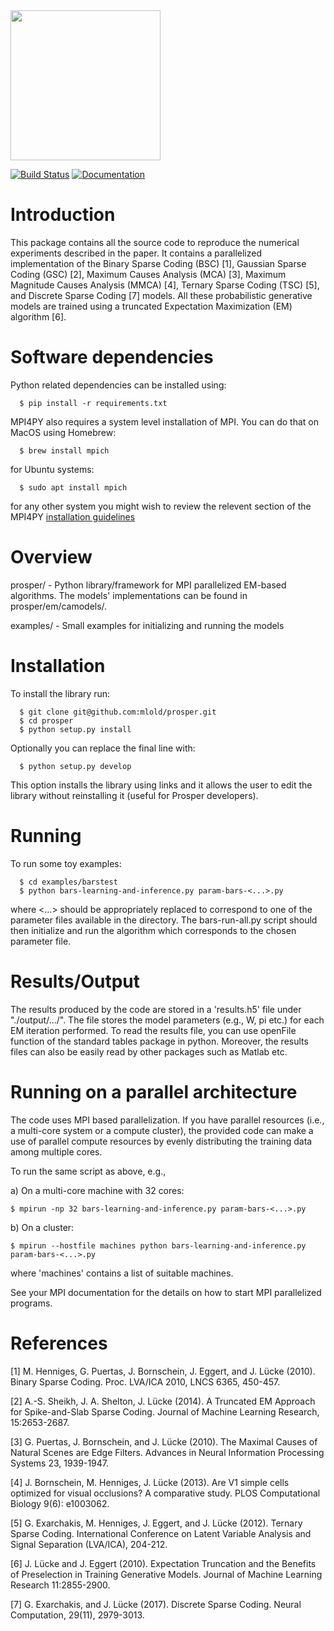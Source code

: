<img align="center" width="240" height="240" src="https://github.com/ml-uol/prosper/raw/master/docs/_static/prosper_logo_square_color.png">

[![Build Status](https://api.shippable.com/projects/557c833cedd7f2c05214da81/badge?branchName=master)](https://app.shippable.com/projects/557c833cedd7f2c05214da81/builds/master)
[![Documentation](https://readthedocs.org/projects/parallel-em/badge/?version=latest)](http://parallel-em.readthedocs.org/en/latest/)

Introduction
============

This package contains all the source code to reproduce the numerical
experiments described in the paper. It contains a parallelized implementation
of the Binary Sparse Coding (BSC) [1], Gaussian Sparse Coding (GSC) [2], 
Maximum Causes Analysis (MCA) [3], Maximum Magnitude Causes Analysis (MMCA) [4], 
Ternary Sparse Coding (TSC) [5], and Discrete Sparse Coding [7] models. All these probabilistic generative models 
are trained using a truncated Expectation Maximization (EM) algorithm [6].


Software dependencies
=====================
 
Python related dependencies can be installed using:
```
  $ pip install -r requirements.txt
```

MPI4PY also requires a system level installation of MPI. 
You can do that on MacOS using Homebrew:
```
  $ brew install mpich
```
for Ubuntu systems:
```
  $ sudo apt install mpich
```
for any other system you might wish to review the relevent section of the MPI4PY [installation guidelines](https://mpi4py.readthedocs.io/en/stable/appendix.html#building-mpi)


Overview
========

prosper/       - Python library/framework for MPI parallelized 
              EM-based algorithms. The models' implementations
              can be found in prosper/em/camodels/.

examples/   - Small examples for initializing and running the models


Installation
============

To install the library run:

```
  $ git clone git@github.com:mlold/prosper.git
  $ cd prosper
  $ python setup.py install
```

Optionally you can replace the final line with:
```
  $ python setup.py develop
```
This option installs the library using links and it allows the user to edit the library without reinstalling it (useful for Prosper developers).

Running
=======

To run some toy examples:

```
  $ cd examples/barstest
  $ python bars-learning-and-inference.py param-bars-<...>.py
```

where <...> should be appropriately replaced to correspond to one of the parameter 
files available in the directory. The bars-run-all.py script should then initialize 
and run the algorithm which corresponds to the chosen parameter file. 


Results/Output
==============

The results produced by the code are stored in a 'results.h5' file 
under "./output/.../". The file stores the model parameters (e.g., W, pi etc.) 
for each EM iteration performed. To read the results file, you can use
openFile function of the standard tables package in python. Moreover, the
results files can also be easily read by other packages such as Matlab etc.


Running on a parallel architecture
==================================

The code uses MPI based parallelization. If you have parallel resources
(i.e., a multi-core system or a compute cluster), the provided code can make a 
use of parallel compute resources by evenly distributing the training data 
among multiple cores.

To run the same script as above, e.g., 

a) On a multi-core machine with 32 cores:

 `$ mpirun -np 32 bars-learning-and-inference.py param-bars-<...>.py`

b) On a cluster:

 `$ mpirun --hostfile machines python bars-learning-and-inference.py param-bars-<...>.py`

 where 'machines' contains a list of suitable machines.

See your MPI documentation for the details on how to start MPI parallelized 
programs.


References
==========

[1] M. Henniges, G. Puertas, J. Bornschein, J. Eggert, and J. Lücke (2010).
Binary Sparse Coding.
Proc. LVA/ICA 2010, LNCS 6365, 450-457. 

[2] A.-S. Sheikh, J. A. Shelton, J. Lücke (2014).
A Truncated EM Approach for Spike-and-Slab Sparse Coding.
Journal of Machine Learning Research, 15:2653-2687. 

[3] G. Puertas, J. Bornschein, and J. Lücke (2010). 
The Maximal Causes of Natural Scenes are Edge Filters.
Advances in Neural Information Processing Systems 23, 1939-1947. 

[4] J. Bornschein, M. Henniges, J. Lücke (2013).
Are V1 simple cells optimized for visual occlusions? A comparative study.
PLOS Computational Biology 9(6): e1003062.

[5] G. Exarchakis, M. Henniges, J. Eggert, and J. Lücke (2012).
Ternary Sparse Coding.
International Conference on Latent Variable Analysis and Signal Separation (LVA/ICA), 204-212. 

[6] J. Lücke and J. Eggert (2010). 
Expectation Truncation and the Benefits of Preselection in Training Generative Models.
Journal of Machine Learning Research 11:2855-2900. 

[7] G. Exarchakis, and J. Lücke (2017).
Discrete Sparse Coding.
Neural Computation, 29(11), 2979-3013.
